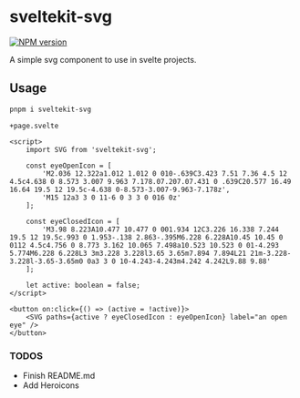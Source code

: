 # sveltekit-svg

[![NPM version](https://img.shields.io/npm/v/sveltekit-svg)](https://www.npmjs.com/package/sveltekit-svg)

A simple svg component to use in svelte projects.

## Usage

```bash
pnpm i sveltekit-svg
```

`+page.svelte`

```svelte
<script>
	import SVG from 'sveltekit-svg';

	const eyeOpenIcon = [
		'M2.036 12.322a1.012 1.012 0 010-.639C3.423 7.51 7.36 4.5 12 4.5c4.638 0 8.573 3.007 9.963 7.178.07.207.07.431 0 .639C20.577 16.49 16.64 19.5 12 19.5c-4.638 0-8.573-3.007-9.963-7.178z',
		'M15 12a3 3 0 11-6 0 3 3 0 016 0z'
	];

	const eyeClosedIcon = [
		'M3.98 8.223A10.477 10.477 0 001.934 12C3.226 16.338 7.244 19.5 12 19.5c.993 0 1.953-.138 2.863-.395M6.228 6.228A10.45 10.45 0 0112 4.5c4.756 0 8.773 3.162 10.065 7.498a10.523 10.523 0 01-4.293 5.774M6.228 6.228L3 3m3.228 3.228l3.65 3.65m7.894 7.894L21 21m-3.228-3.228l-3.65-3.65m0 0a3 3 0 10-4.243-4.243m4.242 4.242L9.88 9.88'
	];

	let active: boolean = false;
</script>

<button on:click={() => (active = !active)}>
	<SVG paths={active ? eyeClosedIcon : eyeOpenIcon} label="an open eye" />
</button>
```

### TODOS

- Finish README.md
- Add Heroicons
